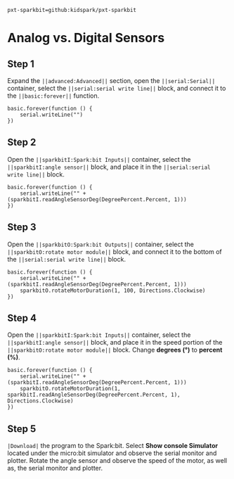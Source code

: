 ```package
pxt-sparkbit=github:kidspark/pxt-sparkbit
```

# Analog vs. Digital Sensors

## Step 1

Expand the ``||advanced:Advanced||`` section, open the ``||serial:Serial||`` container, select the ``||serial:serial write line||`` block, and connect it to the ``||basic:forever||`` function.

```blocks
basic.forever(function () {
    serial.writeLine("")
})
```
## Step 2

Open the ``||sparkbitI:Spark:bit Inputs||`` container, select the ``||sparkbitI:angle sensor||`` block, and place it in the ``||serial:serial write line||`` block.

```blocks
basic.forever(function () {
    serial.writeLine("" + (sparkbitI.readAngleSensorDeg(DegreePercent.Percent, 1)))
})
```

## Step 3

Open the ``||sparkbitO:Spark:bit Outputs||`` container, select the ``||sparkbitO:rotate motor module||`` block, and connect it to the bottom of the ``||serial:serial write line||`` block.

``` blocks
basic.forever(function () {
    serial.writeLine("" + (sparkbitI.readAngleSensorDeg(DegreePercent.Percent, 1)))
    sparkbitO.rotateMotorDuration(1, 100, Directions.Clockwise)
})
```

## Step 4

Open the ``||sparkbitI:Spark:bit Inputs||`` container, select the ``||sparkbitI:angle sensor||`` block, and place it in the speed portion of the ``||sparkbitO:rotate motor module||`` block. Change **degrees (°)** to **percent (%)**.

```blocks
basic.forever(function () {
    serial.writeLine("" + (sparkbitI.readAngleSensorDeg(DegreePercent.Percent, 1)))
    sparkbitO.rotateMotorDuration(1, sparkbitI.readAngleSensorDeg(DegreePercent.Percent, 1), Directions.Clockwise)
})
```

## Step 5

``|Download|`` the program to the Spark:bit. Select **Show console Simulator** located under the micro:bit simulator and observe the serial monitor and plotter. Rotate the angle sensor and observe the speed of the motor, as well as, the serial monitor and plotter.

